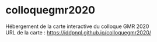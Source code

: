 
# colloquegmr2020
Hébergement de la carte interactive du colloque GMR 2020  
URL de la carte : https://iddpnql.github.io/colloquegmr2020/
